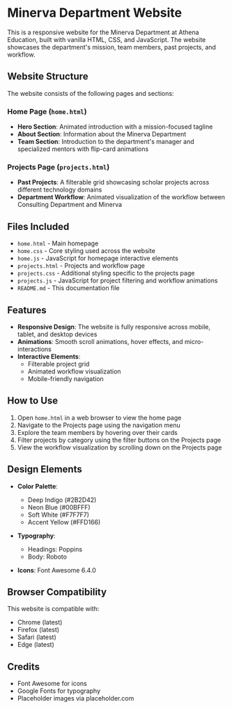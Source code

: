 # Minerva Department Website

This is a responsive website for the Minerva Department at Athena Education, built with vanilla HTML, CSS, and JavaScript. The website showcases the department's mission, team members, past projects, and workflow.

## Website Structure

The website consists of the following pages and sections:

### Home Page (`home.html`)
- **Hero Section**: Animated introduction with a mission-focused tagline
- **About Section**: Information about the Minerva Department
- **Team Section**: Introduction to the department's manager and specialized mentors with flip-card animations

### Projects Page (`projects.html`)
- **Past Projects**: A filterable grid showcasing scholar projects across different technology domains
- **Department Workflow**: Animated visualization of the workflow between Consulting Department and Minerva

## Files Included

- `home.html` - Main homepage
- `home.css` - Core styling used across the website
- `home.js` - JavaScript for homepage interactive elements
- `projects.html` - Projects and workflow page
- `projects.css` - Additional styling specific to the projects page
- `projects.js` - JavaScript for project filtering and workflow animations
- `README.md` - This documentation file

## Features

- **Responsive Design**: The website is fully responsive across mobile, tablet, and desktop devices
- **Animations**: Smooth scroll animations, hover effects, and micro-interactions
- **Interactive Elements**:
  - Filterable project grid
  - Animated workflow visualization
  - Mobile-friendly navigation

## How to Use

1. Open `home.html` in a web browser to view the home page
2. Navigate to the Projects page using the navigation menu
3. Explore the team members by hovering over their cards
4. Filter projects by category using the filter buttons on the Projects page
5. View the workflow visualization by scrolling down on the Projects page

## Design Elements

- **Color Palette**:
  - Deep Indigo (#2B2D42) 
  - Neon Blue (#00BFFF)
  - Soft White (#F7F7F7)
  - Accent Yellow (#FFD166)

- **Typography**:
  - Headings: Poppins
  - Body: Roboto

- **Icons**: Font Awesome 6.4.0

## Browser Compatibility

This website is compatible with:
- Chrome (latest)
- Firefox (latest)
- Safari (latest)
- Edge (latest)

## Credits

- Font Awesome for icons
- Google Fonts for typography
- Placeholder images via placeholder.com 
